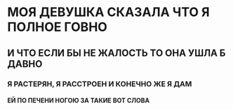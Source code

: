 # МОЯ ДЕВУШКА СКАЗАЛА ЧТО Я ПОЛНОЕ ГОВНО
## И ЧТО ЕСЛИ БЫ НЕ ЖАЛОСТЬ ТО ОНА УШЛА Б ДАВНО
### Я РАСТЕРЯН, Я РАССТРОЕН И КОНЕЧНО ЖЕ Я ДАМ
#### ЕЙ ПО ПЕЧЕНИ НОГОЮ ЗА ТАКИЕ ВОТ СЛОВА
